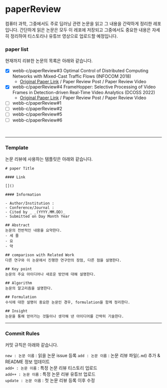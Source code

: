 # paperReview

컴퓨터 과학, 그중에서도 주로 딥러닝 관련 논문을 읽고 그 내용을 간략하게 정리한 레포입니다.
간단하게 읽은 논문은 모두 이 레포에 저장되고 그중에서도 중요한 내용은 자세히 정리하여 티스토리나 유튜브 영상으로 업로드할 예정입니다.

### paper list

현재까지 리뷰한 논문의 목록은 아래와 같습니다.

- [x] webb-c/paperReview#3 Optimal Control of Distributed Computing Networks with Mixed-Cast Traffic Flows (INFOCOM 2018)
  - [Original Paper Link](https://ieeexplore.ieee.org/document/8485956) / Paper Review Post / Paper Review Video
- [x] webb-c/paperReview#4 FrameHopper: Selective Processing of Video Frames in Detection-driven Real-Time Video Analytics (DCOSS 2022)
  - [Original Paper Link](https://ieeexplore.ieee.org/abstract/document/9881637) / Paper Review Post / Paper Review Video
- [ ] webb-c/paperReview#1
- [ ] webb-c/paperReview#2
- [ ] webb-c/paperReview#5
- [ ] webb-c/paperReview#6

<br>

---

### Template

논문 리뷰에 사용하는 템플릿은 아래와 같습니다.

```
# paper Title

#### Link

[]()

#### Information

- Author/Institution :
- Conference/Journal :
- Cited by _ _(YYYY.MM.DD)_
- Submitted on Day Month Year

## Abstract
논문의 전반적인 내용을 요약한다.
- 세 줄
- 요
- 약

## comparison with Related Work
다른 연구와 이 논문에서 진행한 연구만의 장점, 다른 점을 설명한다.

## Key point
논문의 주요 아이디어나 새로운 방안에 대해 설명한다.

## Algorithm
논문의 알고리즘을 설명한다.

## Formulation
수식에 대한 설명이 중요한 논문인 경우, formulation을 함께 정리한다.

## Insight
논문을 통해 얻어가는 것들이나 생각해 낸 아이디어를 간략히 기술한다.
```

---

### Commit Rules

커밋 규칙은 아래와 같습니다.

`new : 논문 이름` : 읽을 논문 issue 등록
`add : 논문 이름` : 논문 리뷰 파일(`.md`) 추가 & README 정보 업데이트  
`add+ : 논문 이름` : 특정 논문 리뷰 티스토리 업로드  
`add++ : 논문 이름` : 특정 논문 리뷰 유튜브 업로드  
`update : 논문 이름` : 첫 논문 리뷰 등록 이후 수정

